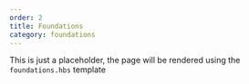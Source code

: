 ```yaml
---
order: 2
title: Foundations
category: foundations
---
```


This is just a placeholder, the page will be rendered using the `foundations.hbs` template